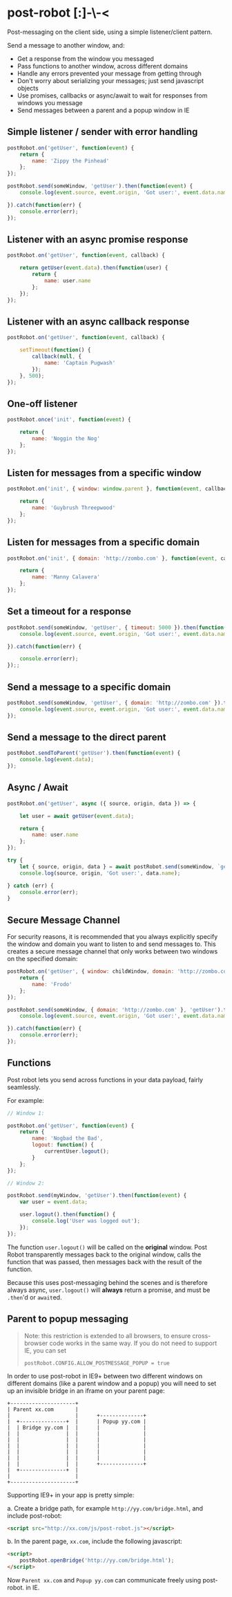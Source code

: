# post-robot [:]-\\-<

Post-messaging on the client side, using a simple listener/client pattern.

Send a message to another window, and:

- Get a response from the window you messaged
- Pass functions to another window, across different domains
- Handle any errors prevented your message from getting through
- Don't worry about serializing your messages; just send javascript objects
- Use promises, callbacks or async/await to wait for responses from windows you message
- Send messages between a parent and a popup window in IE

## Simple listener / sender with error handling

```javascript
postRobot.on('getUser', function(event) {
    return {
        name: 'Zippy the Pinhead'
    };
});
```

```javascript
postRobot.send(someWindow, 'getUser').then(function(event) {
    console.log(event.source, event.origin, 'Got user:', event.data.name);

}).catch(function(err) {
    console.error(err);
});
```

## Listener with an async promise response

```javascript
postRobot.on('getUser', function(event, callback) {

    return getUser(event.data).then(function(user) {
        return {
            name: user.name
        };
    });
});
```

## Listener with an async callback response

```javascript
postRobot.on('getUser', function(event, callback) {

    setTimeout(function() {
        callback(null, {
            name: 'Captain Pugwash'
        });
    }, 500);
});
```

## One-off listener

```javascript
postRobot.once('init', function(event) {

    return {
        name: 'Noggin the Nog'
    };
});
```

## Listen for messages from a specific window

```javascript
postRobot.on('init', { window: window.parent }, function(event, callback) {

    return {
        name: 'Guybrush Threepwood'
    };
});
```

## Listen for messages from a specific domain

```javascript
postRobot.on('init', { domain: 'http://zombo.com' }, function(event, callback) {

    return {
        name: 'Manny Calavera'
    };
});
```

## Set a timeout for a response

```javascript
postRobot.send(someWindow, 'getUser', { timeout: 5000 }).then(function(event) {
    console.log(event.source, event.origin, 'Got user:', event.data.name);

}).catch(function(err) {

    console.error(err);
});;
```

## Send a message to a specific domain

```javascript
postRobot.send(someWindow, 'getUser', { domain: 'http://zombo.com' }).then(function(event) {
    console.log(event.source, event.origin, 'Got user:', event.data.name);
});
```

## Send a message to the direct parent

```javascript
postRobot.sendToParent('getUser').then(function(event) {
    console.log(event.data);
});
```

## Async / Await

```javascript
postRobot.on('getUser', async ({ source, origin, data }) => {

    let user = await getUser(event.data);

    return {
        name: user.name
    };
});
```

```javascript
try {
    let { source, origin, data } = await postRobot.send(someWindow, `getUser`);
    console.log(source, origin, 'Got user:', data.name);

} catch (err) {
    console.error(err);
}
```

## Secure Message Channel

For security reasons, it is recommended that you always explicitly specify the window and domain you want to listen
to and send messages to. This creates a secure message channel that only works between two windows on the specified domain:

```javascript
postRobot.on('getUser', { window: childWindow, domain: 'http://zombo.com' }, function(event) {
    return {
        name: 'Frodo'
    };
});
```

```javascript
postRobot.send(someWindow, { domain: 'http://zombo.com' }, 'getUser').then(function(event) {
    console.log(event.source, event.origin, 'Got user:', event.data.name);

}).catch(function(err) {
    console.error(err);
});
```

## Functions

Post robot lets you send across functions in your data payload, fairly seamlessly.

For example:

```javascript
// Window 1:

postRobot.on('getUser', function(event) {
    return {
        name: 'Nogbad the Bad',
        logout: function() {
            currentUser.logout();
        }
    };
});

// Window 2:

postRobot.send(myWindow, 'getUser').then(function(event) {
    var user = event.data;

    user.logout().then(function() {
        console.log('User was logged out');
    });
});
```

The function `user.logout()` will be called on the **original** window. Post Robot transparently messages back to the
original window, calls the function that was passed, then messages back with the result of the function.

Because this uses post-messaging behind the scenes and is therefore always async, `user.logout()` will **always** return a promise, and must be `.then`'d or `await`ed.


## Parent to popup messaging

> Note: this restriction is extended to all browsers, to ensure cross-browser code works in the same way. If you do
> not need to support IE, you can set
>
> `postRobot.CONFIG.ALLOW_POSTMESSAGE_POPUP = true`

In order to use post-robot in IE9+ between two different windows on different domains (like a parent window and a popup)
you will need to set up an invisible bridge in an iframe on your parent page:

```
+---------------------+
| Parent xx.com       |
|                     |      +--------------+
|  +---------------+  |      | Popup yy.com |
|  | Bridge yy.com |  |      |              |
|  |               |  |      |              |
|  |               |  |      |              |
|  |               |  |      |              |
|  |               |  |      |              |
|  |               |  |      |              |
|  |               |  |      +--------------+
|  +---------------+  |
|                     |
+---------------------+
```

Supporting IE9+ in your app is pretty simple:

a. Create a bridge path, for example `http://yy.com/bridge.html`, and include post-robot:

```html
<script src="http://xx.com/js/post-robot.js"></script>
```

b. In the parent page, `xx.com`, include the following javascript:

```html
<script>
    postRobot.openBridge('http://yy.com/bridge.html');
</script>
```

Now `Parent xx.com` and `Popup yy.com` can communicate freely using post-robot. in IE.